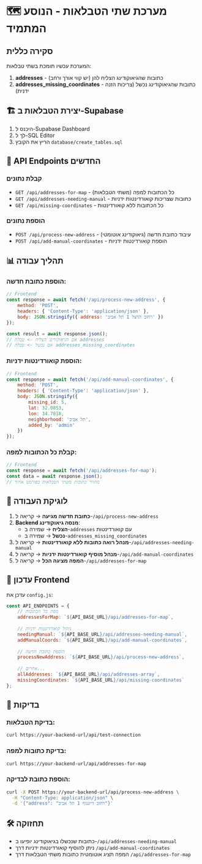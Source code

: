 # 🗺️ מערכת שתי הטבלאות - הנוסע המתמיד

## סקירה כללית
המערכת עכשיו תומכת בשתי טבלאות:
1. **addresses** - כתובות שהגיאוקודינג הצליח להן (יש קווי אורך ורחב)
2. **addresses_missing_coordinates** - כתובות שהגיאוקודינג נכשל (צריכות הזנה ידנית)

## 🏗️ יצירת הטבלאות ב-Supabase

1. היכנס ל-Supabase Dashboard
2. לך ל-SQL Editor  
3. הריץ את הקובץ `database/create_tables.sql`

## 🔗 API Endpoints החדשים

### קבלת נתונים
- `GET /api/addresses-for-map` - כל הכתובות למפה (משתי הטבלאות)
- `GET /api/addresses-needing-manual` - כתובות שצריכות קואורדינטות ידניות
- `GET /api/missing-coordinates` - כל הכתובות ללא קואורדינטות

### הוספת נתונים
- `POST /api/process-new-address` - עיבוד כתובת חדשה (גיאוקודינג אוטומטי)
- `POST /api/add-manual-coordinates` - הוספת קואורדינטות ידניות

## 📊 תהליך עבודה

### הוספת כתובת חדשה:
```javascript
// Frontend
const response = await fetch('/api/process-new-address', {
    method: 'POST',
    headers: { 'Content-Type': 'application/json' },
    body: JSON.stringify({ address: 'רחוב הרצל 1 תל אביב' })
});

const result = await response.json();
// אם הגיאוקודינג הצליח -> טבלת addresses
// אם נכשל -> טבלת addresses_missing_coordinates
```

### הוספת קואורדינטות ידניות:
```javascript
// Frontend  
const response = await fetch('/api/add-manual-coordinates', {
    method: 'POST',
    headers: { 'Content-Type': 'application/json' },
    body: JSON.stringify({
        missing_id: 5,
        lat: 32.0853,
        lon: 34.7818,
        neighborhood: 'תל אביב',
        added_by: 'admin'
    })
});
```

### קבלת כל הכתובות למפה:
```javascript
// Frontend
const response = await fetch('/api/addresses-for-map');
const data = await response.json();
// מחזיר כתובות משתי הטבלאות בפורמט אחיד
```

## 🔄 לוגיקת העבודה

1. **כתובת חדשה מגיעה** → קריאה ל-`/api/process-new-address`
2. **Backend מנסה גיאוקודינג**:
   - **הצליח** → שמירה ב-`addresses` עם קואורדינטות
   - **נכשל** → שמירה ב-`addresses_missing_coordinates`
3. **מנהל רואה כתובות ללא קואורדינטות** → קריאה ל-`/api/addresses-needing-manual`
4. **מנהל מוסיף קואורדינטות ידניות** → קריאה ל-`/api/add-manual-coordinates`
5. **המפה מציגה הכל** → קריאה ל-`/api/addresses-for-map`

## 📱 עדכון Frontend

עדכן את `config.js`:
```javascript
const API_ENDPOINTS = {
    // מפת כל הכתובות
    addressesForMap: `${API_BASE_URL}/api/addresses-for-map`,
    
    // ניהול קואורדינטות ידניות
    needingManual: `${API_BASE_URL}/api/addresses-needing-manual`,
    addManualCoords: `${API_BASE_URL}/api/add-manual-coordinates`,
    
    // הוספת כתובת חדשה
    processNewAddress: `${API_BASE_URL}/api/process-new-address`,
    
    // אחרים...
    allAddresses: `${API_BASE_URL}/api/addresses-array`,
    missingCoordinates: `${API_BASE_URL}/api/missing-coordinates`
};
```

## 🧪 בדיקות

### בדיקת הטבלאות:
```bash
curl https://your-backend-url/api/test-connection
```

### בדיקת כתובות למפה:
```bash
curl https://your-backend-url/api/addresses-for-map
```

### הוספת כתובת לבדיקה:
```bash
curl -X POST https://your-backend-url/api/process-new-address \
  -H "Content-Type: application/json" \
  -d '{"address": "רחוב דיזנגוף 1 תל אביב"}'
```

## 🛠️ תחזוקה

- כתובות שנכשלו בגיאוקודינג יופיעו ב-`/api/addresses-needing-manual`
- ניתן להוסיף קואורדינטות ידניות דרך `/api/add-manual-coordinates`
- המפה תציג אוטומטית כתובות משתי הטבלאות דרך `/api/addresses-for-map`
